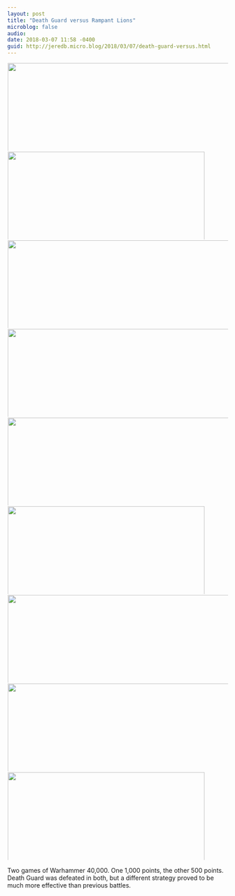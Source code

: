 ```yaml
---
layout: post
title: "Death Guard versus Rampant Lions"
microblog: false
audio: 
date: 2018-03-07 11:58 -0400
guid: http://jeredb.micro.blog/2018/03/07/death-guard-versus.html
---
```




<a href="http://micro.jeredb.com/uploads/2018/b1b6c97f95.jpg"><img src="http://micro.jeredb.com/uploads/2018/b1b6c97f95.jpg" width="450" height="600" style="display: inline-block; max-height: 200px; width: auto; padding: 1px;" class="sunlit_image" /></a><a href="http://micro.jeredb.com/uploads/2018/4fe4fb99b0.jpg"><img src="http://micro.jeredb.com/uploads/2018/4fe4fb99b0.jpg" width="600" height="450" style="display: inline-block; max-height: 200px; width: auto; padding: 1px;" class="sunlit_image" /></a><a href="http://micro.jeredb.com/uploads/2018/c09c7c889a.jpg"><img src="http://micro.jeredb.com/uploads/2018/c09c7c889a.jpg" width="450" height="600" style="display: inline-block; max-height: 200px; width: auto; padding: 1px;" class="sunlit_image" /></a><a href="http://micro.jeredb.com/uploads/2018/52761f90aa.jpg"><img src="http://micro.jeredb.com/uploads/2018/52761f90aa.jpg" width="450" height="600" style="display: inline-block; max-height: 200px; width: auto; padding: 1px;" class="sunlit_image" /></a><a href="http://micro.jeredb.com/uploads/2018/d410a6fbe4.jpg"><img src="http://micro.jeredb.com/uploads/2018/d410a6fbe4.jpg" width="450" height="600" style="display: inline-block; max-height: 200px; width: auto; padding: 1px;" class="sunlit_image" /></a><a href="http://micro.jeredb.com/uploads/2018/50eadcdaf3.jpg"><img src="http://micro.jeredb.com/uploads/2018/50eadcdaf3.jpg" width="600" height="450" style="display: inline-block; max-height: 200px; width: auto; padding: 1px;" class="sunlit_image" /></a><a href="http://micro.jeredb.com/uploads/2018/88dcae306c.jpg"><img src="http://micro.jeredb.com/uploads/2018/88dcae306c.jpg" width="450" height="600" style="display: inline-block; max-height: 200px; width: auto; padding: 1px;" class="sunlit_image" /></a><a href="http://micro.jeredb.com/uploads/2018/542642a325.jpg"><img src="http://micro.jeredb.com/uploads/2018/542642a325.jpg" width="450" height="600" style="display: inline-block; max-height: 200px; width: auto; padding: 1px;" class="sunlit_image" /></a><a href="http://micro.jeredb.com/uploads/2018/746789c28c.jpg"><img src="http://micro.jeredb.com/uploads/2018/746789c28c.jpg" width="600" height="450" style="display: inline-block; max-height: 200px; width: auto; padding: 1px;" class="sunlit_image" /></a>

Two games of Warhammer 40,000. One 1,000 points, the other 500 points. Death Guard was defeated in both, but a different strategy proved to be much more effective than previous battles.





